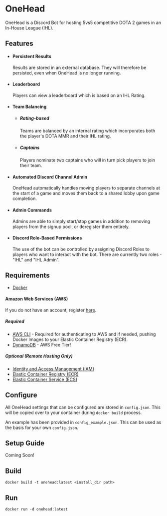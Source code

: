 # **OneHead**

OneHead is a Discord Bot for hosting 5vs5 competitive DOTA 2 games in an In-House League (IHL).

## Features

- #### Persistent Results
    Results are stored in an external database. They will therefore be persisted, even when OneHead is no longer running.
- #### Leaderboard
    Players can view a leaderboard which is based on an IHL Rating.
- #### Team Balancing
    - ##### Rating-based
        Teams are balanced by an internal rating which incorporates both the player's DOTA MMR and their IHL rating.
    - ##### Captains
        Players nominate two captains who will in turn pick players to join their team.
- #### Automated Discord Channel Admin
    OneHead automatically handles moving players to separate channels at the start of a game and moves them back to a shared lobby upon game completion.
- #### Admin Commands
    Admins are able to simply start/stop games in addition to removing players from the signup pool, or deregister them entirely.
- #### Discord Role-Based Permissions
    The use of the bot can be controlled by assigning Discord Roles to players who want to interact
    with the bot. There are currently two roles - "IHL" and "IHL Admin".


## Requirements

- [Docker](https://www.docker.com/products/docker-desktop)

#### Amazon Web Services (AWS)

 If you do not have an account, register [here](https://aws.amazon.com/console/).

##### Required

- [AWS CLI](https://aws.amazon.com/cli/) - Required for authenticating to AWS and if needed, pushing Docker Images to
your Elastic Container Registry (ECR).
- [DynamoDB](https://aws.amazon.com/dynamodb/) - AWS Free Tier!

##### Optional (Remote Hosting Only)
- [Identity and Access Management (IAM)](https://aws.amazon.com/iam/)
- [Elastic Container Registry (ECR)](https://aws.amazon.com/ecr/)
- [Elastic Container Service (ECS)](https://aws.amazon.com/ecs/)

## Configure

All OneHead settings that can be configured are stored in `config.json`. This 
will be copied over to your container during `docker build` process.

An example has been provided in `config_example.json`. This can be used
as the basis for your own `config.json`.

## Setup Guide

Coming Soon!
 
## Build

`docker build -t onehead:latest <install_dir path>`


## Run

`docker run -d onehead:latest`
